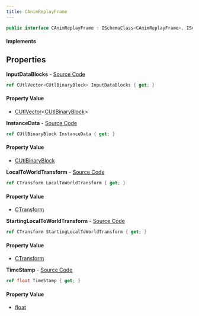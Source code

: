 ```yaml
---
title: CAnimReplayFrame
---
```


```csharp
public interface CAnimReplayFrame : ISchemaClass<CAnimReplayFrame>, ISchemaField, ISchemaClass, INativeHandle
```

#### Implements

## Properties

**InputDataBlocks** - [Source Code](https://github.com/swiftly-solution/swiftlys2/blob/master/managed/src/SwiftlyS2.Generated/Schemas/Interfaces/CAnimReplayFrame.cs#L16)

```csharp
ref CUtlVector<CUtlBinaryBlock> InputDataBlocks { get; }
```

#### Property Value

- [CUtlVector](/docs/api/shared/natives/cutlvector-1)<[CUtlBinaryBlock](/docs/api/shared/natives/cutlbinaryblock)>

**InstanceData** - [Source Code](https://github.com/swiftly-solution/swiftlys2/blob/master/managed/src/SwiftlyS2.Generated/Schemas/Interfaces/CAnimReplayFrame.cs#L18)

```csharp
ref CUtlBinaryBlock InstanceData { get; }
```

#### Property Value

- [CUtlBinaryBlock](/docs/api/shared/natives/cutlbinaryblock)

**LocalToWorldTransform** - [Source Code](https://github.com/swiftly-solution/swiftlys2/blob/master/managed/src/SwiftlyS2.Generated/Schemas/Interfaces/CAnimReplayFrame.cs#L22)

```csharp
ref CTransform LocalToWorldTransform { get; }
```

#### Property Value

- [CTransform](/docs/api/shared/natives/ctransform)

**StartingLocalToWorldTransform** - [Source Code](https://github.com/swiftly-solution/swiftlys2/blob/master/managed/src/SwiftlyS2.Generated/Schemas/Interfaces/CAnimReplayFrame.cs#L20)

```csharp
ref CTransform StartingLocalToWorldTransform { get; }
```

#### Property Value

- [CTransform](/docs/api/shared/natives/ctransform)

**TimeStamp** - [Source Code](https://github.com/swiftly-solution/swiftlys2/blob/master/managed/src/SwiftlyS2.Generated/Schemas/Interfaces/CAnimReplayFrame.cs#L24)

```csharp
ref float TimeStamp { get; }
```

#### Property Value

- [float](https://learn.microsoft.com/dotnet/api/system.single)

